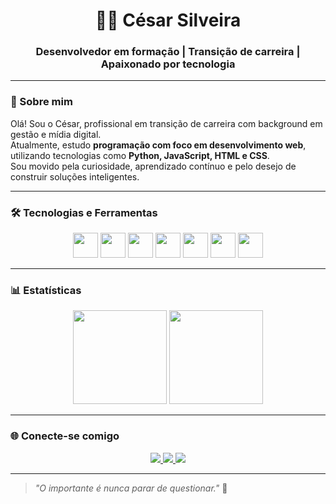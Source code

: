 <h1 align="center">👨‍💻 César Silveira</h1>
<h3 align="center">Desenvolvedor em formação | Transição de carreira | Apaixonado por tecnologia</h3>

---

### 👋 Sobre mim

Olá! Sou o César, profissional em transição de carreira com background em gestão e mídia digital.  
Atualmente, estudo **programação com foco em desenvolvimento web**, utilizando tecnologias como **Python, JavaScript, HTML e CSS**.  
Sou movido pela curiosidade, aprendizado contínuo e pelo desejo de construir soluções inteligentes.

---

### 🛠️ Tecnologias e Ferramentas

<div align="center">
  <img src="https://cdn.jsdelivr.net/gh/devicons/devicon/icons/html5/html5-original.svg" width="40" />
  <img src="https://cdn.jsdelivr.net/gh/devicons/devicon/icons/css3/css3-original.svg" width="40" />
  <img src="https://cdn.jsdelivr.net/gh/devicons/devicon/icons/javascript/javascript-original.svg" width="40" />
  <img src="https://cdn.jsdelivr.net/gh/devicons/devicon/icons/python/python-original.svg" width="40" />
  <img src="https://cdn.jsdelivr.net/gh/devicons/devicon/icons/bootstrap/bootstrap-original.svg" width="40" />
  <img src="https://cdn.jsdelivr.net/gh/devicons/devicon/icons/git/git-original.svg" width="40" />
  <img src="https://cdn.jsdelivr.net/gh/devicons/devicon/icons/github/github-original.svg" width="40" />
</div>

---

### 📊 Estatísticas

<div align="center">
  <img height="150em" src="https://github-readme-stats.vercel.app/api?username=CesarSilveira-96&show_icons=true&theme=tokyonight&count_private=true" />
  <img height="150em" src="https://github-readme-stats.vercel.app/api/top-langs/?username=CesarSilveira-96&layout=compact&theme=tokyonight" />
</div>

---

### 🌐 Conecte-se comigo

<div align="center">
  <a href="https://www.linkedin.com/in/cesar-silveira/" target="_blank">
    <img src="https://img.shields.io/badge/LinkedIn-0077B5?style=for-the-badge&logo=linkedin&logoColor=white" />
  </a>
  <a href="https://github.com/CesarSilveira-96" target="_blank">
    <img src="https://img.shields.io/badge/GitHub-000?style=for-the-badge&logo=github&logoColor=white" />
  </a>
  <a href="https://www.instagram.com/cesarsilveira96/" target="_blank">
    <img src="https://img.shields.io/badge/Instagram-E4405F?style=for-the-badge&logo=instagram&logoColor=white" />
  </a>
</div>

---

> _"O importante é nunca parar de questionar."_ 🚀
